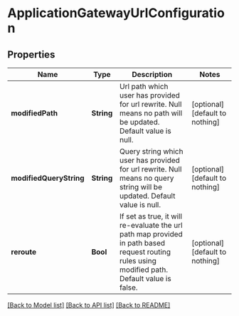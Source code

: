 # ApplicationGatewayUrlConfiguration


## Properties
Name | Type | Description | Notes
------------ | ------------- | ------------- | -------------
**modifiedPath** | **String** | Url path which user has provided for url rewrite. Null means no path will be updated. Default value is null. | [optional] [default to nothing]
**modifiedQueryString** | **String** | Query string which user has provided for url rewrite. Null means no query string will be updated. Default value is null. | [optional] [default to nothing]
**reroute** | **Bool** | If set as true, it will re-evaluate the url path map provided in path based request routing rules using modified path. Default value is false. | [optional] [default to nothing]


[[Back to Model list]](../README.md#models) [[Back to API list]](../README.md#api-endpoints) [[Back to README]](../README.md)


